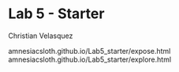 # Lab 5 - Starter

Christian Velasquez

amnesiacsloth.github.io/Lab5_starter/expose.html
amnesiacsloth.github.io/Lab5_starter/explore.html
